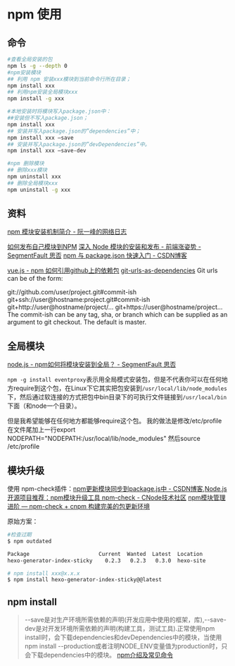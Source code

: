 # npm 使用

## 命令

```bash
#查看全局安装的包
npm ls -g --depth 0
#npm安装模块
## 利用 npm 安装xxx模块到当前命令行所在目录；
npm install xxx
## 利用npm安装全局模块xxx
npm install -g xxx

#本地安装时将模块写入package.json中：
##安装但不写入package.json；
npm install xxx
## 安装并写入package.json的”dependencies”中；
npm install xxx –save
## 安装并写入package.json的”devDependencies”中。
npm install xxx –save-dev

#npm 删除模块
## 删除xxx模块
npm uninstall xxx
## 删除全局模块xxx
npm uninstall -g xxx
```

## 资料
[npm 模块安装机制简介 - 阮一峰的网络日志](http://www.ruanyifeng.com/blog/2016/01/npm-install.html)

[如何发布自己模块到NPM](https://www.jianshu.com/p/f5d4c891830f)
[深入 Node 模块的安装和发布 - 前端涨姿势 - SegmentFault 思否](https://segmentfault.com/a/1190000004221514)
[npm 与 package.json 快速入门 - CSDN博客](https://blog.csdn.net/u011240877/article/details/76582670)


[vue.js - npm 如何引用github上的依赖包](https://segmentfault.com/q/1010000010884415)
[git-urls-as-dependencies](https://docs.npmjs.com/files/package.json#git-urls-as-dependencies)
Git urls can be of the form:

git://github.com/user/project.git#commit-ish
git+ssh://user@hostname:project.git#commit-ish
git+http://user@hostname/project/...
git+https://user@hostname/project...
The commit-ish can be any tag, sha, or branch which can be supplied as an argument to git checkout. The default is master.



## 全局模块
[node.js - npm如何将模块安装到全局？ - SegmentFault 思否](https://segmentfault.com/q/1010000000396247)

`npm -g install eventproxy`表示用全局模式安装包，但是不代表你可以在任何地方require到这个包，在Linux下它其实把包安装到`/usr/local/lib/node_modules`下，然后通过软连接的方式把包中bin目录下的可执行文件链接到`/usr/local/bin`下面（和node一个目录）。

但是我希望能够在任何地方都能够require这个包。
我的做法是修改/etc/profile
在文件尾加上一行export NODEPATH="NODEPATH:/usr/local/lib/node_modules"
然后source /etc/profile

## 模块升级

使用 npm-check插件：[npm更新模块同步到package.js中 - CSDN博客](https://blog.csdn.net/wkl305268748/article/details/76641323),[Node.js开源项目推荐：npm模块升级工具 npm-check - CNode技术社区](http://cnodejs.org/topic/5705cd70c5f5b4a959e9192a)
[npm模块管理进阶 — npm-check + cnpm 构建完美的包更新环境](https://segmentfault.com/a/1190000011085967)

原始方案：

```bash
#检查过期
$ npm outdated

Package                      Current  Wanted  Latest  Location
hexo-generator-index-sticky    0.2.3   0.2.3   0.3.0  hexo-site

# npm install xxx@x.x.x
$ npm install hexo-generator-index-sticky@@latest
```

## npm install

>--save是对生产环境所需依赖的声明(开发应用中使用的框架，库),--save-dev是对开发环境所需依赖的声明(构建工具，测试工具).正常使用npm install时，会下载dependencies和devDependencies中的模块，当使用npm install --production或者注明NODE_ENV变量值为production时，只会下载dependencies中的模块。
[npm介绍及常见命令](https://blog.csdn.net/altaba/article/details/77429398)
